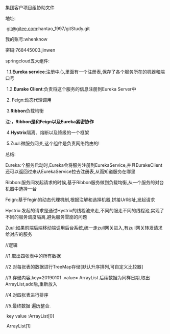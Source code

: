 集团客户项目组协助文件

地址:

​	git@gitee.com:hantao_1997/gitStudy.git



我的账号:whenknow

密码:768445003.jinwen





springcloud五大组件:

​	 1.1.**Eureka service**:注册中心,里面有一个注册表,保存了各个服务所在的机器和端口号

​	 1.2.**Eurake Client**:负责将这个服务的信息注册到Eureka Server中

​	2. Feign:动态代理调用

​	3.**Ribbon**负载均衡

注:**，Ribbon是和Feign以及Eureka紧密协作**

​	4.**Hystrix**隔离、熔断以及降级的一个框架

​	5.Zuul:微服务网关,这个组件是负责网络路由的!

总结:

Eureka:个服务启动时,Eureka会将服务注册到EurekaService,并且EurakeClient还可以返回过来从EurekaService拉去注册表,从而知道服务在哪里

Ribbon:服务间发起请求的时候,基于Ribbon服务做到负载均衡,从一个服务的对台机器中选择一台

Feign:基于fegin的动态代理机制,根据注解和选择机器,拼接Url地址,发起请求

Hystrix:发起的请求是通过Hystrix的线程池来走,不同的服走不同的线程池,实现了不同的服务调度隔离,避免服务雪崩的问题 

Zuul:如果前端后端移动端调用后台系统,统一走zull网关进入,有zull网关转发请求给对应的服务

//逻辑

//1.取出四张表中的所有数据

//2.对每张表的数据进行TreeMap存储[默认升序排列,可自定义比较器]

//3.存储内容,key=20190101 .value= ArrayList    后续数据为同样日期,取出ArrayList,add后,重新放入

//4.对四张表进行排序

//5.最终数据 遍历整合.

​		key   value :ArrayList[0]

​							ArrayList[1]




